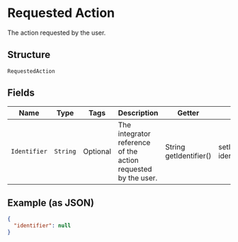 
# Requested Action

The action requested by the user.

## Structure

`RequestedAction`

## Fields

| Name | Type | Tags | Description | Getter | Setter |
|  --- | --- | --- | --- | --- | --- |
| `Identifier` | `String` | Optional | The integrator reference of the action requested by the user. | String getIdentifier() | setIdentifier(String identifier) |

## Example (as JSON)

```json
{
  "identifier": null
}
```

